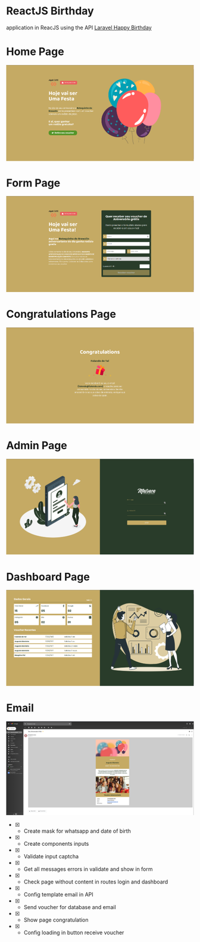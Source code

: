 # ReactJS Birthday

application in ReacJS using the API [Laravel Happy Birthday](https://github.com/augustojaml/laravel-api-happy-birthday)

# Home Page

![HOME](./home-page.png)

# Form Page

![Form](./form-page.png)

# Congratulations Page

![Congratulations](./congratulations-page.png)

# Admin Page

![Congratulations](./admin-page.png)

# Dashboard Page

![Congratulations](./dashboard-page.png)

# Email

![Congratulations](./email.png)

- [x] - Create mask for whatsapp and date of birth
- [x] - Create components inputs
- [x] - Validate input captcha
- [x] - Get all messages errors in validate and show in form
- [x] - Check page without content in routes login and dashboard
- [x] - Config template email in API
- [x] - Send voucher for database and email
- [x] - Show page congratulation
- [x] - Config loading in button receive voucher

